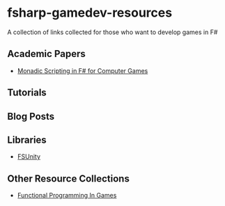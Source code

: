 # fsharp-gamedev-resources
A collection of links collected for those who want to develop games in F#

## Academic Papers

  * [Monadic Scripting in F# for Computer Games](http://www.dsi.unive.it/~orsini/documenti/MonadicScripting2.pdf)

## Tutorials

## Blog Posts

## Libraries

  * [FSUnity](https://github.com/FsUnity)
 
## Other Resource Collections
  
  * [Functional Programming In Games](https://github.com/Andrea/FunctionalProgrammingInGames)

